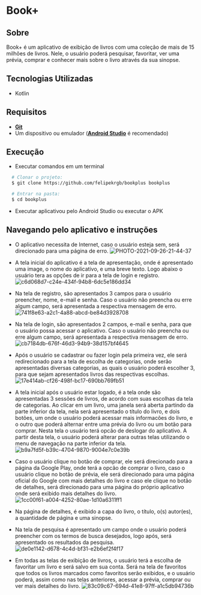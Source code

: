 # Book+

## Sobre

Book+ é um aplicativo de exibição de livros com uma coleção de mais de 15 milhões de livros. Nele, o usuário poderá pesquisar, favoritar, ver uma prévia, comprar e conhecer mais sobre o livro através da sua sinopse.

## Tecnologias Utilizadas

- Kotlin

## Requisitos

- [**Git**](https://git-scm.com/)
- Um dispositivo ou emulador ([**Android Studio**](https://developer.android.com/studio) é recomendado)

## Execução

- Executar comandos em um terminal

```bash
  # Clonar o projeto:
  $ git clone https://github.com/felipekrgb/bookplus bookplus

  # Entrar na pasta:
  $ cd bookplus
```

- Executar aplicativou pelo Android Studio ou executar o APK

## Navegando pelo aplicativo e instruções

- O aplicativo necessita de Internet, caso o usuário esteja sem, será direcionado para uma página de erro.
![PHOTO-2021-09-26-21-44-37](https://user-images.githubusercontent.com/62566091/134832355-a8f42f8e-95b1-410a-b9cc-b25e945c14cf.jpg)

- A tela inicial do aplicativo é a tela de apresentação, onde é apresentado uma image, o nome do aplicativo, e uma breve texto. Logo abaixo o usuário tera as opções de ir para a tela de login e registro.
![c6d068d7-c24e-434f-94b8-6dc5e186dd34](https://user-images.githubusercontent.com/62566091/134832401-47064f62-40eb-4a05-a880-9e01ea96d227.JPG)

- Na tela de registro, são apresentados 3 campos para o usuário preencher, nome, e-mail e senha. Caso o usuário não preencha ou erre algum campo, será apresentada a respectiva mensagem de erro.
![741f8e63-a2c1-4a88-abcd-be84d3928708](https://user-images.githubusercontent.com/62566091/134832459-6f7fa17d-355b-46ad-9c87-4b7473ebb4f8.JPG)

- Na tela de login, são apresentados 2 campos, e-mail e senha, para que o usuário possa acessar o aplicativo. Caso o usuário não preencha ou erre algum campo, será apresentada a respectiva mensagem de erro.
![cb7184db-676f-46d3-94b9-38d157bf4645](https://user-images.githubusercontent.com/62566091/134832481-0dde7b20-f17d-478e-8baa-c544297ddde8.JPG)

- Após o usuário se cadastrar ou fazer login pela primeira vez, ele será redirecionado para a tela de escolha de categorias, onde serão apresentadas diversas categorias, as quais o usuário poderá escolher 3, para que sejam apresentados livros das respectivas escolhas.
![17e414ab-cf26-498f-bc17-690bb769fb51](https://user-images.githubusercontent.com/62566091/134832512-3be68194-91ce-4e9d-8298-dd0bbe85a462.JPG)

- A tela inicial após o usuário estar logado, é a tela onde são apresentadas 3 sessões de livros, de acordo com suas escolhas da tela de categorias. Ao clicar em um livro, uma janela será aberta partindo da parte inferior da tela, nela será apresentado o título do livro, e dois botões, um onde o usuário poderá acessar mais informacões do livro, e o outro que poderá alternar entre uma prévia do livro ou um botão para comprar. Nesta tela o usuário terá opcão de deslogar do aplicativo. A partir desta tela, o usuário poderá alterar para outras telas utilizando o menu de navegação na parte inferior da tela.
![b9a7fd5f-b39c-4704-9870-9004e7c0e39b](https://user-images.githubusercontent.com/62566091/134832526-fa1bfa43-6d76-4349-8834-665415c8b875.JPG)

- Caso o usuário clique no botão de comprar, ele será direcionado para a página da Google Play, onde terá a opcão de comprar o livro, caso o usuário clique no botão de prévia, ele será direcionado para uma página oficial do Google com mais detalhes do livro e caso ele clique no botão de detalhes, será direcionado para uma página do próprio aplicativo onde será exibido mais detalhes do livro.
![1cc00f61-a004-4252-80ae-1d10a6311ff1](https://user-images.githubusercontent.com/62566091/134832555-bcc84d47-68be-480b-aff3-db7f5ce69f64.JPG)

- Na página de detalhes, é exibido a capa do livro, o título, o(s) autor(es), a quantidade de página e uma sinopse.


- Na tela de pesquisa é apresentado um campo onde o usuário poderá preencher com os termos de busca desejados, logo após, será apresentado os resultados da pesquisa.
![de0e1142-d678-4c4d-bf31-e2b6ef2f4f17](https://user-images.githubusercontent.com/62566091/134832671-a98c9e6f-25f0-4f2b-a5b0-58741840e34b.JPG)

- Em todas as telas de exibição de livros, o usuário terá a escolha de favoritar um livro e será salvo em sua conta. Será na tela de favoritos que todos os livros marcados como favoritos serão exibidos, e o usuário poderá, assim como nas telas anteriores, acessar a prévia, comprar ou ver mais detalhes do livro.
![83c09c67-694d-41e8-97ff-a1c5db94736b](https://user-images.githubusercontent.com/62566091/134832691-c8427315-1745-4689-b824-e1972511b803.JPG)
